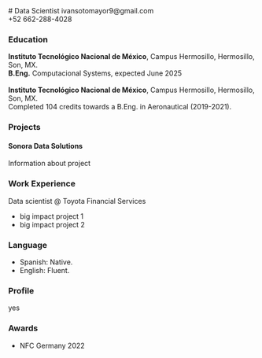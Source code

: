 <div class="content">
  #  Data Scientist
  ivansotomayor9@gmail.com<br>
  +52 662-288-4028<br>
  
  ###  Education
  **Instituto Tecnológico Nacional de México**, Campus Hermosillo, Hermosillo, Son, MX.<br>
  **B.Eng.** Computacional Systems, expected June 2025 <br><br>
  **Instituto Tecnológico Nacional de México**, Campus Hermosillo, Hermosillo, Son, MX.<br>
  Completed 104 credits towards a B.Eng. in Aeronautical (2019-2021).
  
  ###  Projects
  ####  Sonora Data Solutions<br>
  Information about project
  <!--- [see my cv](/assets/CV%20Carlos Sotomayor.pdf). -->
  
  ###  Work Experience
  Data scientist  @ Toyota Financial Services
  - big impact project 1
  - big impact project 2
  
  ### Language
  - Spanish: Native.
  - English: Fluent.
  
  ###  Profile
  yes
  
  ###  Awards
  -  NFC Germany 2022
</div>
